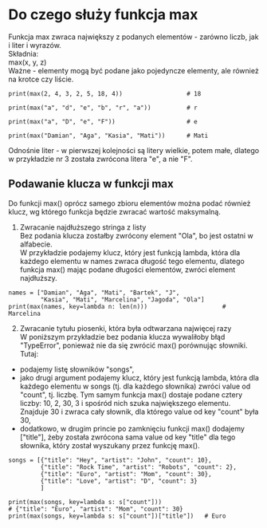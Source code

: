 # Do czego służy funkcja max   
Funkcja max zwraca największy z podanych elementów - zarówno liczb, jak i liter i wyrazów.   
Składnia:   
max(x, y, z)  
Ważne - elementy mogą być podane jako pojedyncze elementy, ale również na krotce czy liście.  
  
``` 
print(max(2, 4, 3, 2, 5, 18, 4))                  # 18

print(max("a", "d", "e", "b", "r", "a"))          # r

print(max("a", "D", "e", "F"))                    # e

print(max("Damian", "Aga", "Kasia", "Mati"))      # Mati
```
Odnośnie liter - w pierwszej kolejności są litery wielkie, potem małe, dlatego w przykładzie nr 3 została zwrócona litera "e", a nie "F".  
  
## Podawanie klucza w funkcji max    
Do funkcji max() oprócz samego zbioru elementów można podać również klucz, wg którego funkcja będzie zwracać wartość maksymalną.  
  
1. Zwracanie najdłuższego stringa z listy  
Bez podania klucza zostałby zwrócony element "Ola", bo jest ostatni w alfabecie.   
W przykładzie podajemy klucz, który jest funkcją lambda, która dla każdego elementu w names zwraca długość tego elementu, dlatego funkcja max() mając podane długości elementów, zwróci element najdłuższy.  
```
names = ["Damian", "Aga", "Mati", "Bartek", "J",
         "Kasia", "Mati", "Marcelina", "Jagoda", "Ola"]
print(max(names, key=lambda n: len(n)))                     # Marcelina
```
  
2. Zwracanie tytułu piosenki, która była odtwarzana najwięcej razy   
W poniższym przykładzie bez podania klucza wywaliłoby błąd "TypeError", ponieważ nie da się zwrócić max() porównując słowniki.   
Tutaj:   
- podajemy listę słowników "songs",   
- jako drugi argument podajemy klucz, który jest funkcją lambda, która dla każdego elementu w songs (tj. dla każdego słownika) zwróci value od "count", tj. liczbę. Tym samym funkcja max() dostaje podane cztery liczby: 10, 2, 30, 3 i spośród nich szuka największego elementu. Znajduje 30 i zwraca cały słownik, dla którego value od key "count" była 30,   
- dodatkowo, w drugim princie po zamknięciu funkcji max() dodajemy ["title"], żeby została zwrócona sama value od key "title" dla tego słownika, który został wyszukany przez funkcję max().  
  
```
songs = [{"title": "Hey", "artist": "John", "count": 10},
         {"title": "Rock Time", "artist": "Robots", "count": 2},
         {"title": "Euro", "artist": "Mom", "count": 30},
         {"title": "Love", "artist": "D", "count": 3}
         ]

print(max(songs, key=lambda s: s["count"]))
# {"title": "Euro", "artist": "Mom", "count": 30}
print(max(songs, key=lambda s: s["count"])["title"])   # Euro
```
